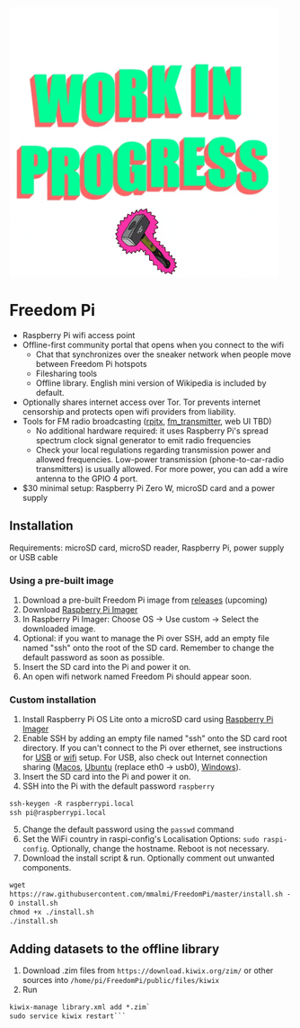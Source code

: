 ![WIP](wip.gif "work in progress")
# Freedom Pi
* Raspberry Pi wifi access point
* Offline-first community portal that opens when you connect to the wifi
  * Chat that synchronizes over the sneaker network when people move between Freedom Pi hotspots
  * Filesharing tools
  * Offline library. English mini version of Wikipedia is included by default. 
* Optionally shares internet access over Tor. Tor prevents internet censorship and protects open wifi providers from liability.
* Tools for FM radio broadcasting ([rpitx](https://github.com/F5OEO/rpitx), [fm_transmitter](https://github.com/markondej/fm_transmitter), web UI TBD)
  * No additional hardware required: it uses Raspberry Pi's spread spectrum clock signal generator to emit radio frequencies
  * Check your local regulations regarding transmission power and allowed frequencies. Low-power transmission (phone-to-car-radio transmitters) is usually allowed. For more power, you can add a wire antenna to the GPIO 4 port.
* $30 minimal setup: Raspberry Pi Zero W, microSD card and a power supply

## Installation

Requirements: microSD card, microSD reader, Raspberry Pi, power supply or USB cable

### Using a pre-built image
1. Download a pre-built Freedom Pi image from [releases](https://github.com/mmalmi/FreedomPi/releases) (upcoming)
2. Download [Raspberry Pi Imager](https://www.raspberrypi.com/software/)
3. In Raspberry Pi Imager: Choose OS -> Use custom -> Select the downloaded image.
4. Optional: if you want to manage the Pi over SSH, add an empty file named "ssh" onto the root of the SD card. Remember to change the default password as soon as possible.
5. Insert the SD card into the Pi and power it on.
6. An open wifi network named Freedom Pi should appear soon.

### Custom installation
1. Install Raspberry Pi OS Lite onto a microSD card using [Raspberry Pi Imager](https://www.raspberrypi.com/software/)
2. Enable SSH by adding an empty file named "ssh" onto the SD card root directory. If you can't connect to the Pi over ethernet, see instructions for [USB](https://desertbot.io/blog/ssh-into-pi-zero-over-usb) or [wifi](https://www.raspberrypi.com/documentation/computers/configuration.html#setting-up-a-headless-raspberry-pi) setup. For USB, also check out Internet connection sharing ([Macos](https://www.thepolyglotdeveloper.com/2019/07/share-internet-between-macos-raspberry-pi-zero-over-usb/), [Ubuntu](https://help.ubuntu.com/community/Internet/ConnectionSharing) (replace eth0 -> usb0), [Windows](https://www.circuitbasics.com/raspberry-pi-zero-ethernet-gadget/)).
3. Insert the SD card into the Pi and power it on.
4. SSH into the Pi with the default password `raspberry`
```
ssh-keygen -R raspberrypi.local
ssh pi@raspberrypi.local
```
5. Change the default password using the `passwd` command
6. Set the WiFi country in raspi-config's Localisation Options: `sudo raspi-config`. Optionally, change the hostname. Reboot is not necessary.
7. Download the install script & run. Optionally comment out unwanted components. 
```
wget https://raw.githubusercontent.com/mmalmi/FreedomPi/master/install.sh -O install.sh
chmod +x ./install.sh
./install.sh
```

## Adding datasets to the offline library
1. Download .zim files from `https://download.kiwix.org/zim/` or other sources into `/home/pi/FreedomPi/public/files/kiwix`
2. Run
```cd /home/pi/FreedomPi/public/files/kiwix
kiwix-manage library.xml add *.zim`
sudo service kiwix restart```
